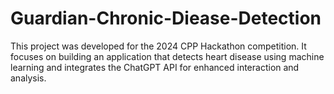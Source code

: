 # Guardian-Chronic-Diease-Detection
This project was developed for the 2024 CPP Hackathon competition. It focuses on building an application that detects heart disease using machine learning and integrates the ChatGPT API for enhanced interaction and analysis.
